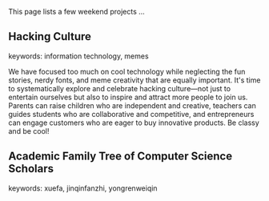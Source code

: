 This page lists a few weekend projects ...

## Hacking Culture

keywords: information technology, memes

We have focused too much on cool technology while neglecting the fun stories,
nerdy fonts, and meme creativity that are equally important. It's time to
systematically explore and celebrate hacking culture—not just to entertain
ourselves but also to inspire and attract more people to join us.  Parents can
raise children who are independent and creative, teachers can guides students
who are collaborative and competitive, and entrepreneurs can engage customers
who are eager to buy innovative products. Be classy and be cool!

## Academic Family Tree of Computer Science Scholars

keywords: xuefa, jinqinfanzhi, yongrenweiqin
